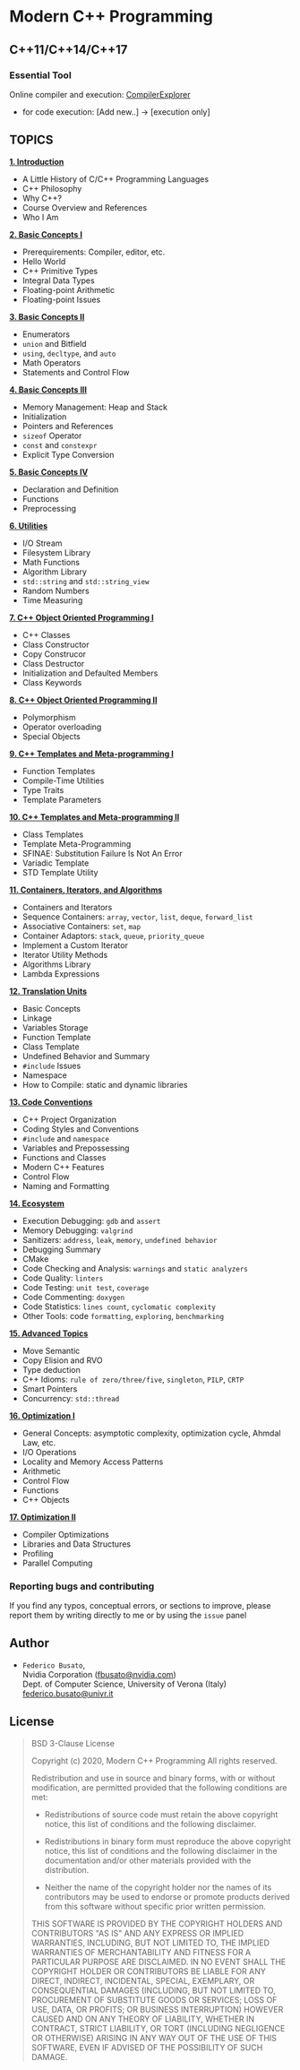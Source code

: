 # Modern C++ Programming #
## C++11/C++14/C++17 ##

### Essential Tool ###

Online compiler and execution: [CompilerExplorer](https://godbolt.org/)

* for code execution: [Add new..] -> [execution only]

## TOPICS ##

**[1. Introduction](https://github.com/federico-busato/Modern-CPP-Programming/blob/master/01.Introduction.pdf)**

* A Little History of C/C++ Programming Languages
* C++ Philosophy
* Why C++?
* Course Overview and References
* Who I Am

**[2. Basic Concepts I](https://github.com/federico-busato/Modern-CPP-Programming/blob/master/02.Basic_Concepts_I.pdf)**

* Prerequirements: Compiler, editor, etc.
* Hello World
* C++ Primitive Types
* Integral Data Types
* Floating-point Arithmetic
* Floating-point Issues

**[3. Basic Concepts II](https://github.com/federico-busato/Modern-CPP-Programming/blob/master/03.Basic_Concepts_II.pdf)**

* Enumerators
* `union` and Bitfield
* `using`, `decltype`, and `auto`
* Math Operators
* Statements and Control Flow

**[4. Basic Concepts III](https://github.com/federico-busato/Modern-CPP-Programming/blob/master/04.Basic_Concepts_III.pdf)**

* Memory Management: Heap and Stack
* Initialization
* Pointers and References
* `sizeof` Operator
* `const` and `constexpr`
* Explicit Type Conversion

**[5. Basic Concepts IV](https://github.com/federico-busato/Modern-CPP-Programming/blob/master/05.Basic_Concepts_IV.pdf)**

* Declaration and Definition
* Functions
* Preprocessing

**[6. Utilities](https://github.com/federico-busato/Modern-CPP-Programming/blob/master/06.Utilities.pdf)**

* I/O Stream
* Filesystem Library
* Math Functions
* Algorithm Library
* `std::string` and `std::string_view`
* Random Numbers
* Time Measuring

**[7. C++ Object Oriented Programming I](https://github.com/federico-busato/Modern-CPP-Programming/blob/master/07.Object_Oriented_I.pdf)**

* C++ Classes
* Class Constructor
* Copy Construcor
* Class Destructor
* Initialization and Defaulted Members
* Class Keywords

**[8. C++ Object Oriented Programming II](https://github.com/federico-busato/Modern-CPP-Programming/blob/master/08.Object_Oriented_II.pdf)**

* Polymorphism
* Operator overloading
* Special Objects

**[9. C++ Templates and Meta-programming I](https://github.com/federico-busato/Modern-CPP-Programming/blob/master/09.Templates_I.pdf)**

* Function Templates
* Compile-Time Utilities
* Type Traits
* Template Parameters

**[10. C++ Templates and Meta-programming II](https://github.com/federico-busato/Modern-CPP-Programming/blob/master/10.Templates_II.pdf)**

* Class Templates
* Template Meta-Programming
* SFINAE: Substitution Failure Is Not An Error
* Variadic Template
* STD Template Utility

**[11. Containers, Iterators, and Algorithms](https://github.com/federico-busato/Modern-CPP-Programming/blob/master/11.Iterators_Containers_Alg.pdf)**

* Containers and Iterators
* Sequence Containers: `array`, `vector`, `list`, `deque`, `forward_list`
* Associative Containers: `set`, `map`
* Container Adaptors: `stack`, `queue`, `priority_queue`
* Implement a Custom Iterator
* Iterator Utility Methods
* Algorithms Library
* Lambda Expressions

**[12. Translation Units](https://github.com/federico-busato/Modern-CPP-Programming/blob/master/12.Translation_Units.pdf)**

* Basic Concepts
* Linkage
* Variables Storage
* Function Template
* Class Template
* Undefined Behavior and Summary
* `#include` Issues
* Namespace
* How to Compile: static and dynamic libraries

**[13. Code Conventions](https://github.com/federico-busato/Modern-CPP-Programming/blob/master/13.Code_Convention.pdf)**

* C++ Project Organization
* Coding Styles and Conventions
* `#include` and `namespace`
* Variables and Prepossessing
* Functions and Classes
* Modern C++ Features
* Control Flow
* Naming and Formatting

**[14. Ecosystem](https://github.com/federico-busato/Modern-CPP-Programming/blob/master/14.Ecosystem.pdf)**

* Execution Debugging: `gdb` and `assert`
* Memory Debugging: `valgrind`
* Sanitizers: `address`, `leak`, `memory`, `undefined behavior`
* Debugging Summary
* CMake
* Code Checking and Analysis: `warnings` and `static analyzers`
* Code Quality: `linters`
* Code Testing: `unit test`, `coverage`
* Code Commenting: `doxygen`
* Code Statistics: `lines count`, `cyclomatic complexity`
* Other Tools: code `formatting`, `exploring`, `benchmarking`

**[15. Advanced Topics](https://github.com/federico-busato/Modern-CPP-Programming/blob/master/15.Advanced_Topics.pdf)**

* Move Semantic
* Copy Elision and RVO
* Type deduction
* C++ Idioms: `rule of zero/three/five`, `singleton`, `PILP`, `CRTP`
* Smart Pointers
* Concurrency: `std::thread`

**[16. Optimization I](https://github.com/federico-busato/Modern-CPP-Programming/blob/master/16.Optimization_I.pdf)**

* General Concepts: asymptotic complexity, optimization cycle, Ahmdal Law, etc.
* I/O Operations
* Locality and Memory Access Patterns
* Arithmetic
* Control Flow
* Functions
* C++ Objects

**[17. Optimization II](https://github.com/federico-busato/Modern-CPP-Programming/blob/master/17.Optimization_II.pdf)**

* Compiler Optimizations
* Libraries and Data Structures
* Profiling
* Parallel Computing

### Reporting bugs and contributing ###

If you find any typos, conceptual errors, or sections to improve, please report them by writing directly to me or by using the `issue` panel

## Author ##

* `Federico Busato`,<br/>
Nvidia Corporation ([fbusato@nvidia.com](mailto:fbusato@nvidia.com))<br/>
Dept. of Computer Science, University of Verona (Italy) [federico.busato@univr.it](mailto:federico.busato@univr.it)

## License ##

> BSD 3-Clause License
>
> Copyright (c) 2020, Modern C++ Programming
> All rights reserved.
>
> Redistribution and use in source and binary forms, with or without
> modification, are permitted provided that the following conditions are met:
>
> * Redistributions of source code must retain the above copyright notice, this
>   list of conditions and the following disclaimer.
>
> * Redistributions in binary form must reproduce the above copyright notice,
>   this list of conditions and the following disclaimer in the documentation
>   and/or other materials provided with the distribution.
>
> * Neither the name of the copyright holder nor the names of its
>   contributors may be used to endorse or promote products derived from
>   this software without specific prior written permission.
>
> THIS SOFTWARE IS PROVIDED BY THE COPYRIGHT HOLDERS AND CONTRIBUTORS "AS IS"
> AND ANY EXPRESS OR IMPLIED WARRANTIES, INCLUDING, BUT NOT LIMITED TO, THE
> IMPLIED WARRANTIES OF MERCHANTABILITY AND FITNESS FOR A PARTICULAR PURPOSE ARE
> DISCLAIMED. IN NO EVENT SHALL THE COPYRIGHT HOLDER OR CONTRIBUTORS BE LIABLE
> FOR ANY DIRECT, INDIRECT, INCIDENTAL, SPECIAL, EXEMPLARY, OR CONSEQUENTIAL
> DAMAGES (INCLUDING, BUT NOT LIMITED TO, PROCUREMENT OF SUBSTITUTE GOODS OR
> SERVICES; LOSS OF USE, DATA, OR PROFITS; OR BUSINESS INTERRUPTION) HOWEVER
> CAUSED AND ON ANY THEORY OF LIABILITY, WHETHER IN CONTRACT, STRICT LIABILITY,
> OR TORT (INCLUDING NEGLIGENCE OR OTHERWISE) ARISING IN ANY WAY OUT OF THE USE
> OF THIS SOFTWARE, EVEN IF ADVISED OF THE POSSIBILITY OF SUCH DAMAGE.
